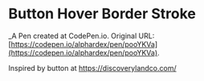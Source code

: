 # Button Hover Border Stroke
 _A Pen created at CodePen.io. Original URL: [https://codepen.io/alphardex/pen/pooYKVa](https://codepen.io/alphardex/pen/pooYKVa).

 Inspired by button at https://discoverylandco.com/
